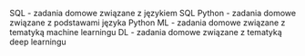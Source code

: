 SQL - zadania domowe związane z językiem SQL
Python - zadania domowe związane z podstawami języka Python
ML - zadania domowe związane z tematyką machine learningu
DL - zadania domowe związane z tematyką deep learningu